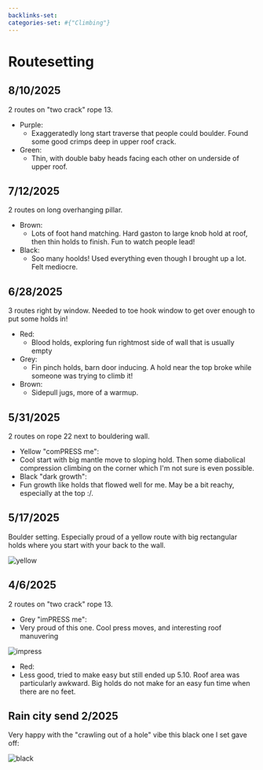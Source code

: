 ```yaml
---
backlinks-set: 
categories-set: #{"Climbing"}
---
```

# Routesetting

## 8/10/2025

2 routes on "two crack" rope 13.  

 - Purple:
   - Exaggeratedly long start traverse that people could boulder.
     Found some good crimps deep in upper roof crack.
 - Green:
   - Thin, with double baby heads facing each other on underside of upper roof.

## 7/12/2025

2 routes on long overhanging pillar.

 - Brown:
   - Lots of foot hand matching.
     Hard gaston to large knob hold at roof, then thin holds to finish.
     Fun to watch people lead!
 - Black:
   - Soo many hoolds!
     Used everything even though I brought up a lot.
     Felt mediocre.

## 6/28/2025

3 routes right by window.  Needed to toe hook window to get over enough to put some holds in!

 - Red:
   - Blood holds, exploring fun rightmost side of wall that is usually empty
 - Grey:
   - Fin pinch holds, barn door inducing.
     A hold near the top broke while someone was trying to climb it!
 - Brown:
   - Sidepull jugs, more of a warmup.

## 5/31/2025

2 routes on rope 22 next to bouldering wall.

 - Yellow "comPRESS me":
  - Cool start with big mantle move to sloping hold.
    Then some diabolical compression climbing on the corner which I'm not sure
    is even possible.
 - Black "dark growth":
  - Fun growth like holds that flowed well for me.
    May be a bit reachy, especially at the top :/.

## 5/17/2025

Boulder setting.
Especially proud of a yellow route with big rectangular holds where you start
with your back to the wall.

![yellow](/docs/climbing/yellow-back-to-wall.jpg)

## 4/6/2025

2 routes on "two crack" rope 13.  

 - Grey "imPRESS me":
  - Very proud of this one.
    Cool press moves, and interesting roof manuvering

![impress](/docs/climbing/impress-me.jpg)

 - Red:
  - Less good, tried to make easy but still ended up 5.10.
    Roof area was particularly awkward.
    Big holds do not make for an easy fun time when there are no feet.

## Rain city send 2/2025

Very happy with the "crawling out of a hole" vibe this black one I set gave off:

![black](/docs/climbing/rcs-black-knobs.jpg)